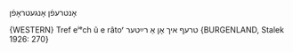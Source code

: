 אָנטרעפֿן
אָנגעטראָפֿן

{WESTERN}
Tref eⁱᵉch ũ e râtoʳ טרעף איך אָן אַ רײַטער {BURGENLAND, Stalek 1926: 270}